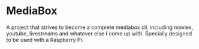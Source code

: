 # MediaBox
A project that strives to become a complete mediabox cli, including movies, youtube, livestreams and whatever else I come up with. Specially designed to be used with a Raspberry Pi.
